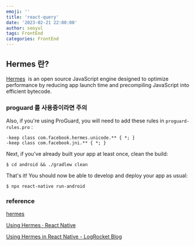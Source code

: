 ```yaml
---
emoji: ''
title: 'react-query'
date: '2023-02-21 22:00:00'
author: seoyul
tags: FrontEnd
categories: FrontEnd
---
```


## Hermes 란?

[Hermes](https://hermesengine.dev/)
 is an open source JavaScript engine designed to optimize performance by reducing app launch time and precompiling JavaScript into efficient bytecode.

### proguard 를 사용중이라면 주의

Also, if you're using ProGuard, you will need to add these rules in `proguard-rules.pro` :

```
-keep class com.facebook.hermes.unicode.** { *; }
-keep class com.facebook.jni.** { *; }

```

Next, if you've already built your app at least once, clean the build:

```
$ cd android && ./gradlew clean

```

That's it! You should now be able to develop and deploy your app as usual:

```
$ npx react-native run-android
```
### reference

[hermes](https://www.notion.so/Hermes-ffc3ef483a494b759c920f14bfa09c67?pvs=4)

[Using Hermes · React Native](https://reactnative.dev/docs/hermes)

[Using Hermes in React Native - LogRocket Blog](https://blog.logrocket.com/using-hermes-react-native/)